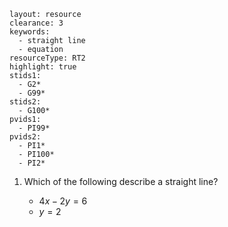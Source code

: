 ````
layout: resource
clearance: 3
keywords:
  - straight line
  - equation
resourceType: RT2
highlight: true
stids1:
  - G2*
  - G99*
stids2:
  - G100*
pvids1:
  - PI99*
pvids2:
  - PI1*
  - PI100*
  - PI2*
````
1. Which of the following describe a straight line?

	- $4x - 2y = 6$
	- $y = 2$

